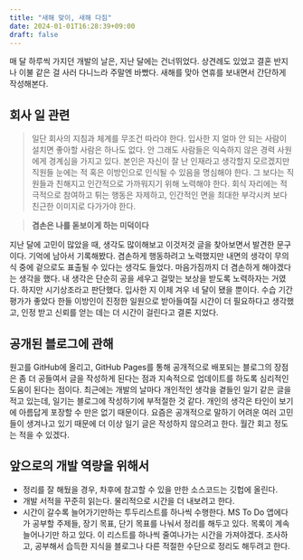 ```yaml
---
title: "새해 맞이, 새해 다짐"
date: 2024-01-01T16:28:39+09:00
draft: false
---
```


매 달 하루씩 가지던 개발의 날은, 지난 달에는 건너뛰었다. 상견례도 있었고 결혼 반지나 이불 같은 걸 사러 다니느라 주말엔 바빴다. 새해를 맞아 연휴를 보내면서 간단하게 작성해본다.

## 회사 일 관련

> 일단 회사의 지침과 체계를 무조건 따라야 한다. 입사한 지 얼마 안 되는 사람이 설치면 좋아할 사람은 하나도 없다. 안 그래도 사람들은 익숙하지 않은 경력 사원에게 경계심을 가지고 있다. 본인은 자신이 잘 난 인재라고 생각할지 모르겠지만 직원들 눈에는 적 혹은 이방인으로 인식될 수 있음을 명심해야 한다. 그 보다는 직원들과 친해지고 인간적으로 가까워지기 위해 노력해야 한다. 회식 자리에는 적극적으로 참여하고 튀는 행동은 자제하고, 인간적인 면을 최대한 부각시켜 보다 친근한 이미지로 다가가야 한다.

> **겸손은 나를 돋보이게 하는 미덕이다**

지난 달에 고민이 많았을 때, 생각도 많이해보고 이것저것 글을 찾아보면서 발견한 문구이다. 기억에 남아서 기록해봤다. 겸손하게 행동하려고 노력했지만 내면의 생각이 무의식 중에 겉으로도 표출될 수 있다는 생각도 들었다. 마음가짐까지 더 겸손하게 해야겠다는 생각을 했다. 내 생각은 단순히 공을 세우고 걸맞는 보상을 받도록 노력하자는 거였다. 하지만 시기상조라고 판단했다. 입사한 지 이제 겨우 네 달이 됐을 뿐이다. 수습 기간 평가가 좋았다 한들 이방인이 진정한 일원으로 받아들여질 시간이 더 필요하다고 생각했고, 인정 받고 신뢰를 얻는 데는 더 시간이 걸린다고 결론 지었다.

## 공개된 블로그에 관해

원고를 GitHub에 올리고, GitHub Pages를 통해 공개적으로 배포되는 블로그의 장점은 좀 더 공들여서 글을 작성하게 된다는 점과 지속적으로 업데이트를 하도록 심리적인 도움이 된다는 점이다. 최근에는 개발의 날마다 개인적인 생각을 곁들인 일기 같은 글을 적고 있는데, 일기는 블로그에 작성하기에 부적절한 것 같다. 개인의 생각은 타인이 보기에 아름답게 포장할 수 만은 없기 때문이다. 요즘은 공개적으로 말하기 어려운 여러 고민들이 생겨나고 있기 때문에 더 이상 일기 글은 작성하지 않으려고 한다. 월간 회고 정도는 적을 수 있겠다.

## 앞으로의 개발 역량을 위해서

- 정리를 잘 해뒀을 경우, 차후에 참고할 수 있을 만한 소스코드는 깃헙에 올린다.
- 개발 서적을 꾸준히 읽는다. 물리적으로 시간을 더 내보려고 한다.
- 시간이 갈수록 늘어가기만하는 투두리스트를 하나씩 수행한다. MS To Do 앱에다가 공부할 주제들, 장기 목표, 단기 목표를 나눠서 정리를 해두고 있다. 목록이 계속 늘어나기만 하고 있다. 이 리스트를 하나씩 줄여나가는 시간을 가져야겠다. 조사하고, 공부해서 습득한 지식을 블로그나 다른 적절한 수단으로 정리도 해두려고 한다.

